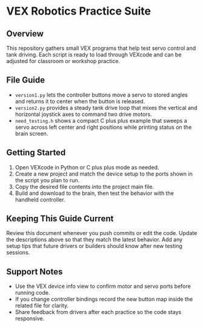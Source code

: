 # VEX Robotics Practice Suite

## Overview
This repository gathers small VEX programs that help test servo control and tank driving. Each script is ready to load through VEXcode and can be adjusted for classroom or workshop practice.

## File Guide
* `version1.py` lets the controller buttons move a servo to stored angles and returns it to center when the button is released.
* `version2.py` provides a steady tank drive loop that mixes the vertical and horizontal joystick axes to command two drive motors.
* `need_testing.h` shows a compact C plus plus example that sweeps a servo across left center and right positions while printing status on the brain screen.

## Getting Started
1. Open VEXcode in Python or C plus plus mode as needed.
2. Create a new project and match the device setup to the ports shown in the script you plan to run.
3. Copy the desired file contents into the project main file.
4. Build and download to the brain, then test the behavior with the handheld controller.

## Keeping This Guide Current
Review this document whenever you push commits or edit the code. Update the descriptions above so that they match the latest behavior. Add any setup tips that future drivers or builders should know after new testing sessions.

## Support Notes
* Use the VEX device info view to confirm motor and servo ports before running code.
* If you change controller bindings record the new button map inside the related file for clarity.
* Share feedback from drivers after each practice so the code stays responsive.
